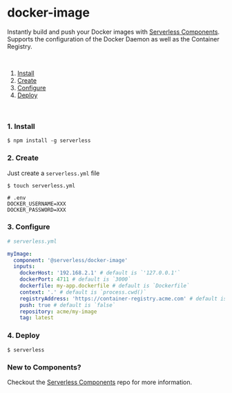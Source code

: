 # docker-image

Instantly build and push your Docker images with [Serverless Components](https://github.com/serverless/components). Supports the configuration of the Docker Daemon as well as the Container Registry.

&nbsp;

1. [Install](#1-install)
2. [Create](#2-create)
3. [Configure](#3-configure)
4. [Deploy](#4-deploy)

&nbsp;

### 1. Install

```console
$ npm install -g serverless
```

### 2. Create

Just create a `serverless.yml` file

```console
$ touch serverless.yml
```

```
# .env
DOCKER_USERNAME=XXX
DOCKER_PASSWORD=XXX
```

### 3. Configure

```yml
# serverless.yml

myImage:
  component: '@serverless/docker-image'
  inputs:
    dockerHost: '192.168.2.1' # default is `'127.0.0.1'`
    dockerPort: 4711 # default is `3000`
    dockerfile: my-app.dockerfile # default is `Dockerfile`
    context: '.' # default is `process.cwd()`
    registryAddress: 'https://container-registry.acme.com' # default is `'https://index.docker.io/v1'`
    push: true # default is `false`
    repository: acme/my-image
    tag: latest
```

### 4. Deploy

```console
$ serverless
```

### New to Components?

Checkout the [Serverless Components](https://github.com/serverless/components) repo for more information.
